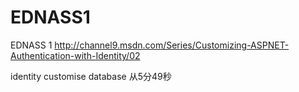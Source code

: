 # EDNASS1
EDNASS 1
http://channel9.msdn.com/Series/Customizing-ASPNET-Authentication-with-Identity/02

identity customise database 从5分49秒
